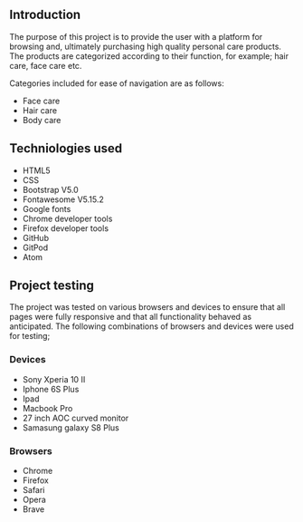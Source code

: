 ## Introduction

The purpose of this project is to provide the user with a platform for browsing and, ultimately purchasing high quality personal care products.
The products are categorized according to their function, for example; hair care, face care etc.

Categories included for ease of navigation are as follows:

* Face care
* Hair care
* Body care

## Techniologies used

* HTML5
* CSS
* Bootstrap V5.0
* Fontawesome V5.15.2
* Google fonts
* Chrome developer tools
* Firefox developer tools
* GitHub
* GitPod
* Atom

## Project testing

The project was tested on various browsers and devices to ensure that all pages were fully responsive and that all functionality behaved as anticipated.
The following combinations of browsers and devices were used for testing;

### Devices
* Sony Xperia 10 II
* Iphone 6S Plus
* Ipad
* Macbook Pro
* 27 inch AOC curved monitor
* Samasung galaxy S8 Plus

### Browsers
* Chrome
* Firefox
* Safari
* Opera
* Brave

